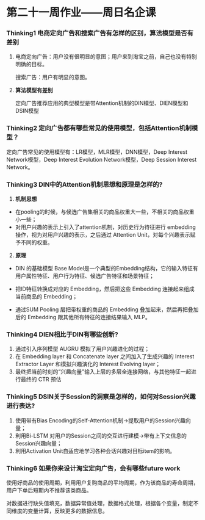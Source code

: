 # 第二十一周作业——周日名企课

### Thinking1  电商定向广告和搜索广告有怎样的区别，算法模型是否有差别

1. 电商定向广告：用户没有很明显的意图；用户来到淘宝之前，自己也没有特别明确的目标。

   搜索广告：用户有明显的意图。

2. **算法模型有差别**

   定向广告推荐应用的典型模型是带Attention机制的DIN模型、DIEN模型和DSIN模型



### Thinking2  定向广告都有哪些常见的使用模型，包括Attention机制模型？

定向广告常见的使用模型有：LR模型，MLR模型，DNN模型，Deep Interest Network模型，Deep Interest Evolution Network模型，Deep Session Interest Network。



### Thinking3  DIN中的Attention机制思想和原理是怎样的?

1. **机制思想**

+ 在pooling的时候，与候选广告集相关的商品权重大一些，不相关的商品权重小一些；
+ 对用户兴趣的表示上引入了attention机制，对历史行为待征进行 embedding操作，视为对用户兴趣的表示，之后通过 Attention Unit，对每个兴趣表示赋予不同的权重。

2. **原理**

+ DIN 的基础模型 Base Model是一个典型的Embedding结构，它的输入特征有用户属性特征、用户行为特征、候选广告特征和场景特征；

+ 把ID特征转换成对应的 Embedding，然后把这些 Embedding 连接起来组成当前商品的 Embedding；

+ 通过SUM Pooling 层把带权重的商品的 Embedding 叠加起来，然后再把叠加后的 Embedding 跟其他所有特征的连接结果输入 MLP。



### Thinking4  DIEN相比于DIN有哪些创新?

1. 通过引入序列模型 AUGRU 模拟了用户兴趣进化的过程；
2. 在 Embedding layer 和 Concatenate layer 之间加入了生成兴趣的 Interest Extractor Layer 和模拟兴趣演化的 Interest Evolving layer；
3. 最终把当前时刻的“兴趣向量”输入上层的多层全连接网络，与其他特征一起进行最终的 CTR 预估



### Thinking5  DSIN关于Session的洞察是怎样的，如何对Session兴趣进行表达?

1. 使用带有Bias Encoding的Self-Attention机制→提取用户的Session兴趣向量；
2. 利用Bi-LSTM 对用户的Session之间的交互进行建模→带有上下文信息的Session兴趣向量；
3. 利用Activation Unit自适应地学习各种会话兴趣对目标item的影响。



### Thinking6  如果你来设计淘宝定向广告，会有哪些future work

​    使用好商品的使用周期，利用用户复购商品的平均周期，作为该商品的寿命周期，用户下单后短期内不推荐该类商品。

​    对数据进行缺失值填充，数据异常值处理，数据格式处理，根据各个变量，制定不同维度的变量计算，反映更多的数据信息。